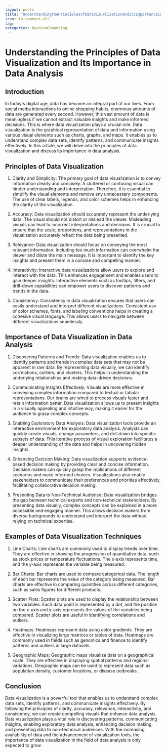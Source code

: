 ```yaml
---
layout: posts
title: "UnderstandingthePrinciplesofDataVisualizationandItsImportanceinDataAnalysis"
icon: fa-comment-alt
tag:      
categories: QuantumComputing
---
```



# Understanding the Principles of Data Visualization and Its Importance in Data Analysis

## Introduction

In today's digital age, data has become an integral part of our lives. From social media interactions to online shopping habits, enormous amounts of data are generated every second. However, this vast amount of data is meaningless if we cannot extract valuable insights and make informed decisions. This is where data visualization plays a crucial role. Data visualization is the graphical representation of data and information using various visual elements such as charts, graphs, and maps. It enables us to understand complex data sets, identify patterns, and communicate insights effectively. In this article, we will delve into the principles of data visualization and discuss its importance in data analysis.

## Principles of Data Visualization

1. Clarity and Simplicity: The primary goal of data visualization is to convey information clearly and concisely. A cluttered or confusing visual can hinder understanding and interpretation. Therefore, it is essential to simplify the visual elements and remove any unnecessary components. The use of clear labels, legends, and color schemes helps in enhancing the clarity of the visualization.

2. Accuracy: Data visualization should accurately represent the underlying data. The visual should not distort or mislead the viewer. Misleading visuals can lead to incorrect interpretations and decisions. It is crucial to ensure that the scale, proportions, and representations in the visualization accurately reflect the data being presented.

3. Relevance: Data visualization should focus on conveying the most relevant information. Including too much information can overwhelm the viewer and dilute the main message. It is important to identify the key insights and present them in a concise and compelling manner.

4. Interactivity: Interactive data visualizations allow users to explore and interact with the data. This enhances engagement and enables users to gain deeper insights. Interactive elements such as tooltips, filters, and drill-down capabilities can empower users to discover patterns and trends in the data.

5. Consistency: Consistency in data visualization ensures that users can easily understand and interpret different visualizations. Consistent use of color schemes, fonts, and labeling conventions helps in creating a cohesive visual language. This allows users to navigate between different visualizations seamlessly.

## Importance of Data Visualization in Data Analysis

1. Discovering Patterns and Trends: Data visualization enables us to identify patterns and trends in complex data sets that may not be apparent in raw data. By representing data visually, we can identify correlations, outliers, and clusters. This helps in understanding the underlying relationships and making data-driven decisions.

2. Communicating Insights Effectively: Visuals are more effective in conveying complex information compared to textual or tabular representations. Our brains are wired to process visuals faster and retain information better. Data visualization allows us to present insights in a visually appealing and intuitive way, making it easier for the audience to grasp complex concepts.

3. Enabling Exploratory Data Analysis: Data visualization tools provide an interactive environment for exploratory data analysis. Analysts can quickly create visuals, change parameters, and drill down into specific subsets of data. This iterative process of visual exploration facilitates a deeper understanding of the data and helps in uncovering hidden insights.

4. Enhancing Decision Making: Data visualization supports evidence-based decision making by providing clear and concise information. Decision makers can quickly grasp the implications of different scenarios and make informed choices. Visualizations also enable stakeholders to communicate their preferences and priorities effectively, facilitating collaborative decision making.

5. Presenting Data to Non-Technical Audience: Data visualization bridges the gap between technical experts and non-technical stakeholders. By presenting data visually, complex concepts can be explained in a more accessible and engaging manner. This allows decision makers from diverse backgrounds to understand and interpret the data without relying on technical expertise.

## Examples of Data Visualization Techniques

1. Line Charts: Line charts are commonly used to display trends over time. They are effective in showing the progression of quantitative data, such as stock prices or temperature fluctuations. The x-axis represents time, and the y-axis represents the variable being measured.

2. Bar Charts: Bar charts are used to compare categorical data. The length of each bar represents the value of the category being measured. Bar charts are effective in comparing quantities across different categories, such as sales figures for different products.

3. Scatter Plots: Scatter plots are used to display the relationship between two variables. Each data point is represented by a dot, and the position on the x-axis and y-axis represents the values of the variables being compared. Scatter plots are useful in identifying correlations and outliers.

4. Heatmaps: Heatmaps represent data using color gradients. They are effective in visualizing large matrices or tables of data. Heatmaps are commonly used in fields such as genomics and finance to identify patterns and outliers in large datasets.

5. Geographic Maps: Geographic maps visualize data on a geographical scale. They are effective in displaying spatial patterns and regional variations. Geographic maps can be used to represent data such as population density, customer locations, or disease outbreaks.

## Conclusion

Data visualization is a powerful tool that enables us to understand complex data sets, identify patterns, and communicate insights effectively. By following the principles of clarity, accuracy, relevance, interactivity, and consistency, we can create compelling visuals that enhance data analysis. Data visualization plays a vital role in discovering patterns, communicating insights, enabling exploratory data analysis, enhancing decision making, and presenting data to non-technical audiences. With the increasing availability of data and the advancement of visualization tools, the importance of data visualization in the field of data analysis is only expected to grow.